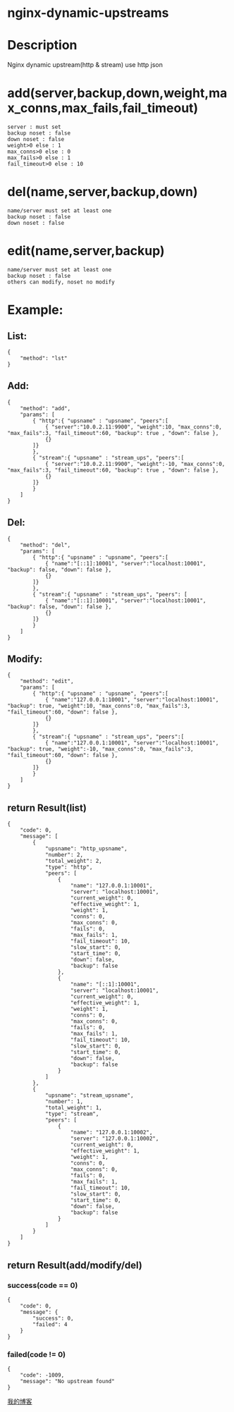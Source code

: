 # nginx-dynamic-upstreams<br>

# Description
Nginx dynamic upstream(http &amp; stream) use http json<br>

# add(server,backup,down,weight,max_conns,max_fails,fail_timeout)
	server : must set
	backup noset : false
	down noset : false
	weight>0 else : 1
	max_conns>0 else : 0
	max_fails>0 else : 1
	fail_timeout>0 else : 10
# del(name,server,backup,down)
	name/server must set at least one
	backup noset : false
	down noset : false
# edit(name,server,backup)
	name/server must set at least one
	backup noset : false
	others can modify, noset no modify


# Example:

## List:
	{
		"method": "lst"
	}
## Add:
	{
		"method": "add",
		"params": [
			{ "http":{ "upsname" : "upsname", "peers":[
				{ "server":"10.0.2.11:9900", "weight":10, "max_conns":0, "max_fails":3, "fail_timeout":60, "backup": true , "down": false },
				{}
			]}
			},
			{ "stream":{ "upsname" : "stream_ups", "peers":[
				{ "server":"10.0.2.11:9900", "weight":-10, "max_conns":0, "max_fails":3, "fail_timeout":60, "backup": true , "down": false },
				{}
			]}
			}
		]
	}
## Del:
	{
		"method": "del",
		"params": [
			{ "http":{ "upsname" : "upsname", "peers":[
				{ "name":"[::1]:10001", "server":"localhost:10001", "backup": false, "down": false },
				{}
			]}
			},
			{ "stream":{ "upsname" : "stream_ups", "peers": [
				{ "name":"[::1]:10001", "server":"localhost:10001", "backup": false, "down": false },
				{}
			]}
			}
		]
	}

## Modify:
	{
		"method": "edit",
		"params": [
			{ "http":{ "upsname" : "upsname", "peers":[
				{ "name":"127.0.0.1:10001", "server":"localhost:10001", "backup": true, "weight":10, "max_conns":0, "max_fails":3, "fail_timeout":60, "down": false },
				{}
			]}
			},
			{ "stream":{ "upsname" : "stream_ups", "peers":[
				{ "name":"127.0.0.1:10001", "server":"localhost:10001", "backup": true, "weight":-10, "max_conns":0, "max_fails":3, "fail_timeout":60, "down": false },
				{}
			]}
			}
		]
	}
## return Result(list)
	{
		"code": 0,
		"message": [
			{
				"upsname": "http_upsname",
				"number": 2,
				"total_weight": 2,
				"type": "http",
				"peers": [
					{
						"name": "127.0.0.1:10001",
						"server": "localhost:10001",
						"current_weight": 0,
						"effective_weight": 1,
						"weight": 1,
						"conns": 0,
						"max_conns": 0,
						"fails": 0,
						"max_fails": 1,
						"fail_timeout": 10,
						"slow_start": 0,
						"start_time": 0,
						"down": false,
						"backup": false
					},
					{
						"name": "[::1]:10001",
						"server": "localhost:10001",
						"current_weight": 0,
						"effective_weight": 1,
						"weight": 1,
						"conns": 0,
						"max_conns": 0,
						"fails": 0,
						"max_fails": 1,
						"fail_timeout": 10,
						"slow_start": 0,
						"start_time": 0,
						"down": false,
						"backup": false
					}
				]
			},
			{
				"upsname": "stream_upsname",
				"number": 1,
				"total_weight": 1,
				"type": "stream",
				"peers": [
					{
						"name": "127.0.0.1:10002",
						"server": "127.0.0.1:10002",
						"current_weight": 0,
						"effective_weight": 1,
						"weight": 1,
						"conns": 0,
						"max_conns": 0,
						"fails": 0,
						"max_fails": 1,
						"fail_timeout": 10,
						"slow_start": 0,
						"start_time": 0,
						"down": false,
						"backup": false
					}
				]
			}
		]
	}
## return Result(add/modify/del)
### success(code == 0)
	{
		"code": 0,
		"message": {
			"success": 0,
			"failed": 4
		}
	}
### failed(code != 0)
	{
		"code": -1009,
		"message": "No upstream found"
	}

[我的博客](http://blog.chinaunix.net/uid/16979052.html)  



